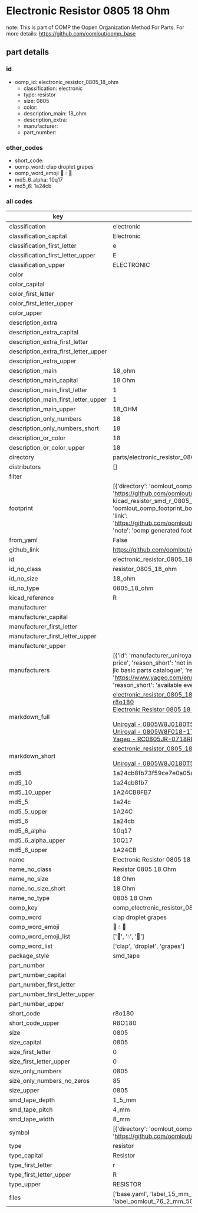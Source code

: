 # Electronic Resistor 0805 18 Ohm  

note: This is part of OOMP the Oopen Organization Method For Parts. For more details: https://github.com/oomlout/oomp_base

##  part details





### id
* oomp_id: electronic_resistor_0805_18_ohm
  * classification: electronic
  * type: resistor
  * size: 0805
  * color: 
  * description_main: 18_ohm
  * description_extra: 
  * manufacturer: 
  * part_number: 

### other_codes
* short_code: 
* oomp_word: clap droplet grapes
* oomp_word_emoji :clap: :droplet: :grapes:
* md5_6_alpha: 10q17
* md5_6: 1a24cb

### all codes 
| key | value |  
| --- | --- |  
| classification | electronic |  
| classification_capital | Electronic |  
| classification_first_letter | e |  
| classification_first_letter_upper | E |  
| classification_upper | ELECTRONIC |  
| color |  |  
| color_capital |  |  
| color_first_letter |  |  
| color_first_letter_upper |  |  
| color_upper |  |  
| description_extra |  |  
| description_extra_capital |  |  
| description_extra_first_letter |  |  
| description_extra_first_letter_upper |  |  
| description_extra_upper |  |  
| description_main | 18_ohm |  
| description_main_capital | 18 Ohm |  
| description_main_first_letter | 1 |  
| description_main_first_letter_upper | 1 |  
| description_main_upper | 18_OHM |  
| description_only_numbers | 18 |  
| description_only_numbers_short | 18 |  
| description_or_color | 18 |  
| description_or_color_upper | 18 |  
| directory | parts/electronic_resistor_0805_18_ohm |  
| distributors | [] |  
| filter |  |  
| footprint | [{'directory': 'oomlout_oomp_footprint_bot/footprints/kicad_resistor_smd_r_0805_2012metric//working/working.kicad_mod', 'index': 0, 'link': 'https://github.com/oomlout/oomlout_oomp_footprint_bot/tree/main/foootprntss/kicad_resistor_smd_r_0805_2012metric', 'note': 'source footprint kicad_resistor_smd_r_0805_2012metric', 'oomp_key': 'oomp_kicad_resistor_smd_r_0805_2012metric'}, {'directory': 'oomlout_oomp_footprint_bot/footprints/oomlout_oomlout_oomp_part_footprints_r8o180_electronic_resistor_0805_18_ohm//working/working.kicad_mod', 'index': 1, 'link': 'https://github.com/oomlout/oomlout_oomp_footprint_bot/tree/main/foootprntss/oomlout_oomlout_oomp_part_footprints_r8o180_electronic_resistor_0805_18_ohm', 'note': 'oomp generated footprint', 'oomp_key': 'oomp_oomlout_oomlout_oomp_part_footprints_r8o180_electronic_resistor_0805_18_ohm'}] |  
| from_yaml | False |  
| github_link | https://github.com/oomlout/oomlout_oomp_part_src/tree/main/parts/electronic_resistor_0805_18_ohm/working |  
| id | electronic_resistor_0805_18_ohm |  
| id_no_class | resistor_0805_18_ohm |  
| id_no_size | 18_ohm |  
| id_no_type | 0805_18_ohm |  
| kicad_reference | R |  
| manufacturer |  |  
| manufacturer_capital |  |  
| manufacturer_first_letter |  |  
| manufacturer_first_letter_upper |  |  
| manufacturer_upper |  |  
| manufacturers | [{'id': 'manufacturer_uniroyal', 'link': '', 'name': 'Uniroyal', 'note': {'reason': 'did this one first, but not in jlc pcb basic parts and 1 percent are and they are the same price', 'reason_short': 'not in jlc basic parts'}, 'part_number': '0805W8J0180T5E'}, {'id': 'manufacturer_uniroyal', 'link': '', 'name': 'Uniroyal', 'note': {'reason': 'in the jlc basic parts catalogue', 'reason_short': 'jlc basic part'}, 'part_number': '0805W8F018-1T5E'}, {'id': 'manufacturer_yageo', 'link': 'https://www.yageo.com/en/Chart/Download/pdf/RC0805JR-0718RL', 'name': 'Yageo', 'note': {'reason': 'yageo is a commonly cross referenced part number', 'reason_short': 'available everywhere'}, 'part_number': 'RC0805JR-0718RL'}] |  
| markdown_full | [electronic_resistor_0805_18_ohm](https://github.com/oomlout/oomlout_oomp_part_src/tree/main/parts/electronic_resistor_0805_18_ohm/working)<br>[r8o180](https://github.com/oomlout/oomlout_oomp_part_src/tree/main/parts/electronic_resistor_0805_18_ohm/working)<br>[Electronic Resistor 0805 18 Ohm](https://github.com/oomlout/oomlout_oomp_part_src/tree/main/parts/electronic_resistor_0805_18_ohm/working)<br><br>[Uniroyal - 0805W8J0180T5E- not in jlc basic parts]() [(L)  ](https://www.lcsc.com/search?q=0805W8J0180T5E)[(D)  ](https://www.digikey.com/en/products?keywords=0805W8J0180T5E)[(M)  ](https://www.mouser.com/Search/Refine?Keyword=0805W8J0180T5E)[(N)  ](https://www.newark.com/search?st=0805W8J0180T5E)[(SZ)  ](https://so.szlcsc.com/global.html?k=0805W8J0180T5E)<br>[Uniroyal - 0805W8F018-1T5E- jlc basic part]() [(L)  ](https://www.lcsc.com/search?q=0805W8F018-1T5E)[(D)  ](https://www.digikey.com/en/products?keywords=0805W8F018-1T5E)[(M)  ](https://www.mouser.com/Search/Refine?Keyword=0805W8F018-1T5E)[(N)  ](https://www.newark.com/search?st=0805W8F018-1T5E)[(SZ)  ](https://so.szlcsc.com/global.html?k=0805W8F018-1T5E)<br>[Yageo - RC0805JR-0718RL- available everywhere](https://www.yageo.com/en/Chart/Download/pdf/RC0805JR-0718RL) [(L)  ](https://www.lcsc.com/search?q=RC0805JR-0718RL)[(D)  ](https://www.digikey.com/en/products?keywords=RC0805JR-0718RL)[(M)  ](https://www.mouser.com/Search/Refine?Keyword=RC0805JR-0718RL)[(N)  ](https://www.newark.com/search?st=RC0805JR-0718RL)[(SZ)  ](https://so.szlcsc.com/global.html?k=RC0805JR-0718RL)<br> |  
| markdown_short | [electronic_resistor_0805_18_ohm](https://github.com/oomlout/oomlout_oomp_part_src/tree/main/parts/electronic_resistor_0805_18_ohm/working)<br><br>[Uniroyal - 0805W8J0180T5E- not in jlc basic parts]()[Uniroyal - 0805W8F018-1T5E- jlc basic part]()[Yageo - RC0805JR-0718RL- available everywhere](https://www.yageo.com/en/Chart/Download/pdf/RC0805JR-0718RL) |  
| md5 | 1a24cb8fb73f59ce7e0a05a71b6ccbad |  
| md5_10 | 1a24cb8fb7 |  
| md5_10_upper | 1A24CB8FB7 |  
| md5_5 | 1a24c |  
| md5_5_upper | 1A24C |  
| md5_6 | 1a24cb |  
| md5_6_alpha | 10q17 |  
| md5_6_alpha_upper | 10Q17 |  
| md5_6_upper | 1A24CB |  
| name | Electronic Resistor 0805 18 Ohm |  
| name_no_class | Resistor 0805 18 Ohm |  
| name_no_size | 18 Ohm |  
| name_no_size_short | 18 Ohm |  
| name_no_type | 0805 18 Ohm |  
| oomp_key | oomp_electronic_resistor_0805_18_ohm |  
| oomp_word | clap droplet grapes |  
| oomp_word_emoji | :clap: :droplet: :grapes: |  
| oomp_word_emoji_list | [':clap:', ':droplet:', ':grapes:'] |  
| oomp_word_list | ['clap', 'droplet', 'grapes'] |  
| package_style | smd_tape |  
| part_number |  |  
| part_number_capital |  |  
| part_number_first_letter |  |  
| part_number_first_letter_upper |  |  
| part_number_upper |  |  
| short_code | r8o180 |  
| short_code_upper | R8O180 |  
| size | 0805 |  
| size_capital | 0805 |  
| size_first_letter | 0 |  
| size_first_letter_upper | 0 |  
| size_only_numbers | 0805 |  
| size_only_numbers_no_zeros | 85 |  
| size_upper | 0805 |  
| smd_tape_depth | 1_5_mm |  
| smd_tape_pitch | 4_mm |  
| smd_tape_width | 8_mm |  
| symbol | [{'directory': 'oomlout_oomp_symbol_bot/symbols/kicad_device_r//working/working.kicad_sym', 'index': 0, 'link': 'https://github.com/oomlout/oomlout_oomp_symbol_bot/tree/main/symbols/kicad_device_r', 'oomp_key': 'oomp_kicad_device_r'}] |  
| type | resistor |  
| type_capital | Resistor |  
| type_first_letter | r |  
| type_first_letter_upper | R |  
| type_upper | RESISTOR |  
| files | ['base.yaml', 'label_15_mm_30_mm.pdf', 'label_15_mm_30_mm.svg', 'label_76_2_mm_50_8_mm.pdf', 'label_76_2_mm_50_8_mm.svg', 'label_oomlout_76_2_mm_50_8_mm.pdf', 'label_oomlout_76_2_mm_50_8_mm.svg', 'readme.md', 'working.json', 'working.yaml'] |  
